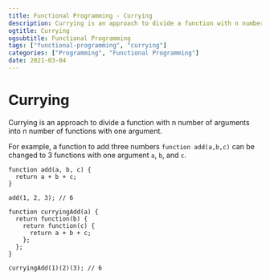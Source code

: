 ```yaml
---
title: Functional Programming - Currying
description: Currying is an approach to divide a function with n number of arguments into n number of functions with one argument.
ogtitle: Currying
ogsubtitle: Functional Programming
tags: ["functional-programming", "currying"]
categories: ["Programming", "Functional Programming"]
date: 2021-03-04
---
```


# Currying

Currying is an approach to divide a function with n number of arguments into n number of functions with one argument.

For example, a function to add three numbers `function add(a,b,c)` can be changed to 3 functions with one argument `a`, `b`, and `c`.

```
function add(a, b, c) {
  return a + b + c;
}

add(1, 2, 3); // 6

function curryingAdd(a) {
  return function(b) {
    return function(c) {
      return a + b + c;
    };
  };
}

curryingAdd(1)(2)(3); // 6
```
